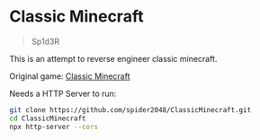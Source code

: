 # Classic Minecraft

> Sp1d3R

This is an attempt to reverse engineer classic minecraft.

Original game: [Classic Minecraft](https://classic.minecraft.net)

Needs a HTTP Server to run:

```bash
git clone https://github.com/spider2048/ClassicMinecraft.git
cd ClassicMinecraft
npx http-server --cors
```
